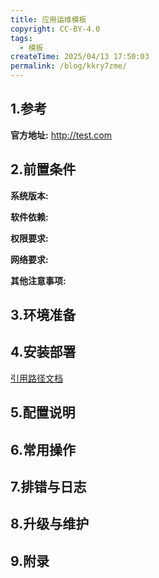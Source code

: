```yaml
---
title: 应用运维模板
copyright: CC-BY-4.0
tags:
  - 模板
createTime: 2025/04/13 17:50:03
permalink: /blog/kkry7zme/
---
```


## 1.参考

**官方地址:**
http://test.com

## 2.前置条件

**系统版本:**

**软件依赖:**

**权限要求:**

**网络要求:**

**其他注意事项:**

## 3.环境准备

## 4.安装部署

[引用路径文档](./引用路径文档.md)

## 5.配置说明

## 6.常用操作

## 7.排错与日志

## 8.升级与维护

## 9.附录